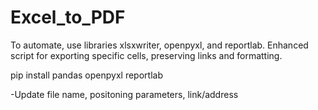 # Excel_to_PDF


To automate, use libraries xlsxwriter, openpyxl, and reportlab. Enhanced script 
for exporting specific cells, preserving links and formatting.

pip install pandas openpyxl reportlab

-Update file name, positoning parameters, link/address 
